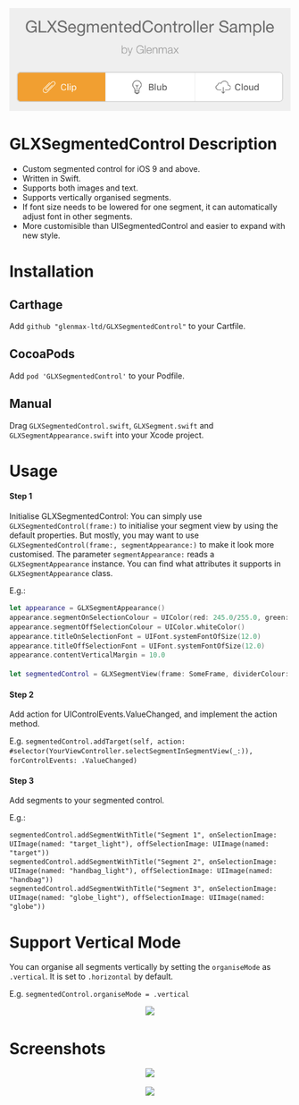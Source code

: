 <p align="center"><img src ="/Screenshots/example_1.png"/></p>

# GLXSegmentedControl Description
- Custom segmented control for iOS 9 and above.
- Written in Swift.
- Supports both images and text.
- Supports vertically organised segments.
- If font size needs to be lowered for one segment, it can automatically adjust font in other segments.
- More customisible than UISegmentedControl and easier to expand with new style.

# Installation

## Carthage
Add 
`github "glenmax-ltd/GLXSegmentedControl"` 
to your Cartfile.

## CocoaPods
Add 
`pod 'GLXSegmentedControl'` 
to your Podfile.

## Manual
Drag `GLXSegmentedControl.swift`, `GLXSegment.swift` and `GLXSegmentAppearance.swift` into your Xcode project.

# Usage
#### Step 1
Initialise GLXSegmentedControl:
You can simply use `GLXSegmentedControl(frame:)` to initialise your segment view by using the default properties. 
But mostly, you may want to use `GLXSegmentedControl(frame:, segmentAppearance:)` to make it look more customised.
The parameter `segmentAppearance:` reads a `GLXSegmentAppearance` instance. You can find what attributes it supports in `GLXSegmentAppearance` class.

E.g.:
```swift
let appearance = GLXSegmentAppearance()
appearance.segmentOnSelectionColour = UIColor(red: 245.0/255.0, green: 174.0/255.0, blue: 63.0/255.0, alpha: 1.0)
appearance.segmentOffSelectionColour = UIColor.whiteColor()
appearance.titleOnSelectionFont = UIFont.systemFontOfSize(12.0)
appearance.titleOffSelectionFont = UIFont.systemFontOfSize(12.0)
appearance.contentVerticalMargin = 10.0

let segmentedControl = GLXSegmentView(frame: SomeFrame, dividerColour: UIColor(white: 0.95, alpha: 0.3), dividerWidth: 1.0, segmentAppearance: appearance)
```

#### Step 2
Add action for UIControlEvents.ValueChanged, and implement the action method.

E.g. `segmentedControl.addTarget(self, action: #selector(YourViewController.selectSegmentInSegmentView(_:)), forControlEvents: .ValueChanged)`

#### Step 3
Add segments to your segmented control.

E.g.:
```
segmentedControl.addSegmentWithTitle("Segment 1", onSelectionImage: UIImage(named: "target_light"), offSelectionImage: UIImage(named: "target"))
segmentedControl.addSegmentWithTitle("Segment 2", onSelectionImage: UIImage(named: "handbag_light"), offSelectionImage: UIImage(named: "handbag"))
segmentedControl.addSegmentWithTitle("Segment 3", onSelectionImage: UIImage(named: "globe_light"), offSelectionImage: UIImage(named: "globe"))
```

# Support Vertical Mode
You can organise all segments vertically by setting the `organiseMode` as `.vertical`. It is set to `.horizontal` by default.

E.g. `segmentedControl.organiseMode = .vertical`

<p align="center"><img src ="/Screenshots/example_vertical.png"/></p>

# Screenshots
<p align="center"><img src ="/Screenshots/example_2.png"/></p>
<p align="center"><img src ="/Screenshots/example_3.png"/></p>
